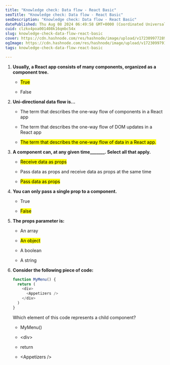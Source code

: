 ```yaml
---
title: "Knowledge check: Data flow - React Basic"
seoTitle: "Knowledge check: Data flow - React Basic"
seoDescription: "Knowledge check: Data flow - React Basic"
datePublished: Thu Aug 08 2024 06:49:58 GMT+0000 (Coordinated Universal Time)
cuid: clzkx4poa001408k16qmbc54x
slug: knowledge-check-data-flow-react-basic
cover: https://cdn.hashnode.com/res/hashnode/image/upload/v1723099772894/ef152495-b5c6-44b8-a606-5e6c5723ef41.png
ogImage: https://cdn.hashnode.com/res/hashnode/image/upload/v1723099791251/b2e1c974-9c35-4214-b2ae-106886342c8b.png
tags: knowledge-check-data-flow-react-basic

---
```


1. **Usually, a React app consists of many components, organized as a component tree.**
    
    * <mark>True</mark>
        
    * False
        
2. **Uni-directional data flow is...**
    
    * The term that describes the one-way flow of components in a React app
        
    * The term that describes the one-way flow of DOM updates in a React app
        
    * <mark>The term that describes the one-way flow of data in a React app.</mark>
        
3. **A component can, at any given time\_\_\_\_\_\_\_. Select all that apply.**
    
    * <mark>Receive data as props</mark>
        
    * Pass data as props and receive data as props at the same time
        
    * <mark>Pass data as props</mark>
        
4. **You can only pass a single prop to a component.**
    
    * True
        
    * <mark>False</mark>
        
5. **The props parameter is:**
    
    * An array
        
    * <mark>An object</mark>
        
    * A boolean
        
    * A string
        
6. **Consider the following piece of code:**
    
    ```javascript
    function MyMenu() {  
      return (  
        <div>  
          <Appetizers />  
        </div>  
      )  
    }
    ```
    
    Which element of this code represents a child component?
    
    * MyMenu()
        
    * &lt;div&gt;
        
    * return
        
    * &lt;Appetizers /&gt;
